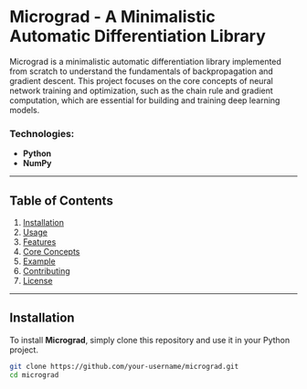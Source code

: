 # Micrograd - A Minimalistic Automatic Differentiation Library

Micrograd is a minimalistic automatic differentiation library implemented from scratch to understand the fundamentals of backpropagation and gradient descent. This project focuses on the core concepts of neural network training and optimization, such as the chain rule and gradient computation, which are essential for building and training deep learning models.

### Technologies:
- **Python**
- **NumPy**

---

## Table of Contents
1. [Installation](#installation)
2. [Usage](#usage)
3. [Features](#features)
4. [Core Concepts](#core-concepts)
5. [Example](#example)
6. [Contributing](#contributing)
7. [License](#license)

---

## Installation

To install **Micrograd**, simply clone this repository and use it in your Python project.

```bash
git clone https://github.com/your-username/micrograd.git
cd micrograd
